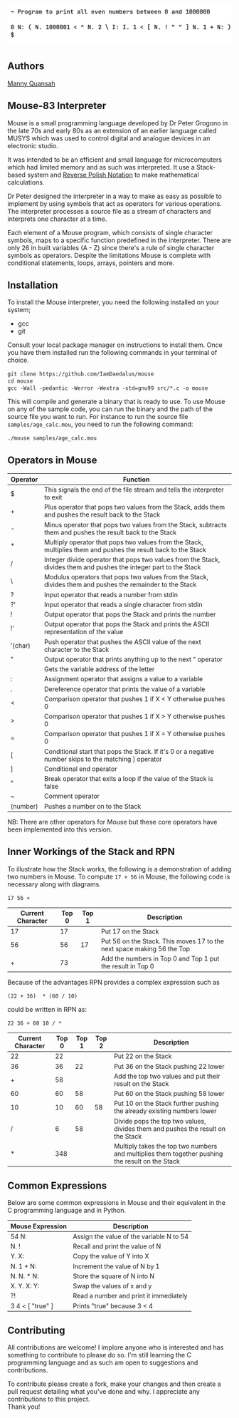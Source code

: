 ![plot](./assets/banner.png)

## Authors
[Manny Quansah](https://www.linkedin.com/in/IamDaedalus)

## Mouse-83 Interpreter
Mouse is a small programming language developed by Dr Peter Grogono in the late
70s and early 80s as an extension of an earlier language called MUSYS which was
used to control digital and analogue devices in an electronic studio.  

It was intended to be an efficient and small language for microcomputers which
had limited memory and as such was interpreted. It use a Stack-based system and
[Reverse Polish Notation](https://en.wikipedia.org/wiki/Reverse_Polish_notation) to make mathematical calculations.  

Dr Peter designed the interpreter in a way to make as easy as possible to implement
by using symbols that act as operators for various operations. The interpreter
processes a source file as a stream of characters and interprets one character at
a time.  

Each element of a Mouse program, which consists of single character symbols, maps
to a specific function predefined in the interpreter. There are only 26 in built
variables (A - Z) since there's a rule of single character symbols as operators.
Despite the limitations Mouse is complete with conditional statements, loops,
arrays, pointers and more.


## Installation
To install the Mouse interpreter, you need the following installed on your system;  
* gcc
* git

Consult your local package manager on instructions to install them. Once you have
them installed run the following commands in your terminal of choice.

```
git clone https://github.com/IamDaedalus/mouse
cd mouse
gcc -Wall -pedantic -Werror -Wextra -std=gnu99 src/*.c -o mouse
```

This will compile and generate a binary that is ready to use.
To use Mouse on any of the sample code, you can run the binary and the path of the
source file you want to run. For instance to run the source file ``samples/age_calc.mou``,
you need to run the following command:

```
./mouse samples/age_calc.mou
```


## Operators in Mouse

| Operator | Function                                                                                                           |
| -------- | ------------------------------------------------------------------------------------------------------------------ |
| $        | This signals the end of the file stream and tells the interpreter to exit                                          |
| +        | Plus operator that pops two values from the Stack, adds them and pushes the result back to the Stack               |
| -        | Minus operator that pops two values from the Stack, subtracts them and pushes the result back to the Stack         |
| *        | Multiply operator that pops two values from the Stack, multiplies them and pushes the result back to the Stack     |
| /        | Integer divide operator that pops two values from the Stack, divides them and pushes the integer part to the Stack |
| \        | Modulus operators that pops two values from the Stack, divides them and pushes the remainder to the Stack          |
| ?        | Input operator that reads a number from stdin                                                                      |
| ?'       | Input operator that reads a single character from stdin                                                            |
| !        | Output operator that pops the Stack and prints the number                                                          |
| !'       | Output operator that pops the Stack and prints the ASCII representation of the value                               |
| '(char)  | Push operator that pushes the ASCII value of the next character to the Stack                                       |
| "        | Output operator that prints anything up to the next " operator                                                     |
| <letter> | Gets the variable address of the letter                                                                            |
| :        | Assignment operator that assigns a value to a variable                                                             |
| .        | Dereference operator that prints the value of a variable                                                           |
| <        | Comparison operator that pushes 1 if X < Y otherwise pushes 0                                                      |
| >        | Comparison operator that pushes 1 if X > Y otherwise pushes 0                                                      |
| =        | Comparison operator that pushes 1 if X = Y otherwise pushes 0                                                      |
| [        | Conditional start that pops the Stack. If it's 0 or a negative number skips to the matching ] operator             |
| ]        | Conditional end operator                                                                                           |
| ^        | Break operator that exits a loop if the value of the Stack is false                                                |
| ~        | Comment operator                                                                                                   |
| (number) | Pushes a number on to the Stack                                                                                    |

NB: There are other operators for Mouse but these core operators have been implemented into this version.


## Inner Workings of the Stack and RPN
To illustrate how the Stack works, the following is a demonstration of adding two numbers
in Mouse. To compute ``17 + 56`` in Mouse, the following code is necessary along with
diagrams.

```
17 56 +
```

| Current Character | Top 0 | Top 1 | Description                                                            |
| ----------------- | ----- | ----- | ---------------------------------------------------------------------- |
| 17                | 17    |       | Put 17 on the Stack                                                    |
| 56                | 56    | 17    | Put 56 on the Stack. This moves 17 to the next space making 56 the Top |
| +                 | 73    |       | Add the numbers in Top 0 and Top 1 put the result in Top 0             |

   
Because of the advantages RPN provides a complex expression such as  

```
(22 + 36)  * (60 / 10)
```

could be written in RPN as:  

```
22 36 + 60 10 / *
```

| Current Character | Top 0 | Top 1 | Top 2 | Description                                                                                     |
| ----------------- | ----- | ----- | ----- | ----------------------------------------------------------------------------------------------- |
| 22                | 22    |       |       | Put 22 on the Stack                                                                             |
| 36                | 36    | 22    |       | Put 36 on the Stack pushing 22 lower                                                            |
| +                 | 58    |       |       | Add the top two values and put their result on the Stack                                        |
| 60                | 60    | 58    |       | Put 60 on the Stack pushing 58 lower                                                            |
| 10                | 10    | 60    | 58    | Put 10 on the Stack further pushing the already existing numbers lower                          |
| /                 | 6     | 58    |       | Divide pops the top two values, divides them and pushes the result on the Stack                 |
| *                 | 348   |       |       | Multiply takes the top two numbers and multiplies them together pushing the result on the Stack |


## Common Expressions
Below are some common expressions in Mouse and their equivalent in the C programming
language and in Python.  

| Mouse Expression | Description                                  |
| ---------------- | ---------------------------------------- |
| 54 N:            | Assign the value of the variable N to 54 |
| N. !             | Recall and print the value of N          |
| Y. X:            | Copy the value of Y into X               |
| N. 1 + N:        | Increment the value of N by 1            |
| N. N. * N:       | Store the square of N into N             |
| X. Y. X: Y:      | Swap the values of x and y               |
| ?!               | Read a number and print it immediately   |
| 3 4 < [ "true" ] | Prints "true" because 3 < 4              |


## Contributing
All contributions are welcome! I implore anyone who is interested and has something to
contribute to please do so. I'm still learning the C programming language and as such
am open to suggestions and contributions.

To contribute please create a fork, make your changes and then create a pull request
detailing what you've done and why. I appreciate any contributions to this project.  
Thank you!
